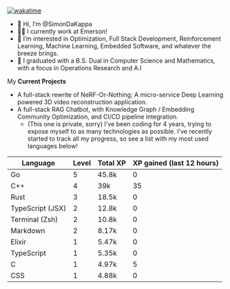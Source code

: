 
[![wakatime](https://wakatime.com/badge/user/50e6c678-94a9-4739-af51-360aeb113c51.svg)](https://wakatime.com/@50e6c678-94a9-4739-af51-360aeb113c51)

- 👋 Hi, I’m @SimonDaKappa
- 🧑‍💼 I currently work at Emerson!
- 👀 I’m interested in Optimization, Full Stack Development, Reinforcement Learning, Machine Learning, Embedded Software, and whatever the breeze brings.
- 🌱 I graduated with a B.S. Dual in Computer Science and Mathematics, with a focus in Operations Research and A.I

My **Current Projects** 
- A full-stack rewrite of NeRF-Or-Nothing; A micro-service Deep Learning powered 3D video reconstruction application.
- A full-stack RAG Chatbot, with Knowledge Graph / Embedding Community Optimization, and CI/CD pipeline integration.
  - (This one is private, sorry)
I've been coding for 4 years, trying to expose myself to as many technologies as possible. I've recently started to track all my progress, so see
a list with my most used languages below!

| Language | Level | Total XP | XP gained (last 12 hours) |
| --- | --- | --- | --- |
| Go | 5 | 45.8k | 0 |
| C++ | 4 | 39k | 35 |
| Rust | 3 | 18.5k | 0 |
| TypeScript (JSX) | 2 | 12.8k | 0 |
| Terminal (Zsh) | 2 | 10.8k | 0 |
| Markdown | 2 | 8.17k | 0 |
| Elixir | 1 | 5.47k | 0 |
| TypeScript | 1 | 5.35k | 0 |
| C | 1 | 4.97k | 5 |
| CSS | 1 | 4.88k | 0 |